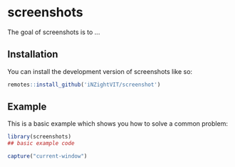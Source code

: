 
# screenshots

<!-- badges: start -->
<!-- badges: end -->

The goal of screenshots is to ...

## Installation

You can install the development version of screenshots like so:

``` r
remotes::install_github('iNZightVIT/screenshot')
```

## Example

This is a basic example which shows you how to solve a common problem:

``` r
library(screenshots)
## basic example code

capture("current-window")
```


